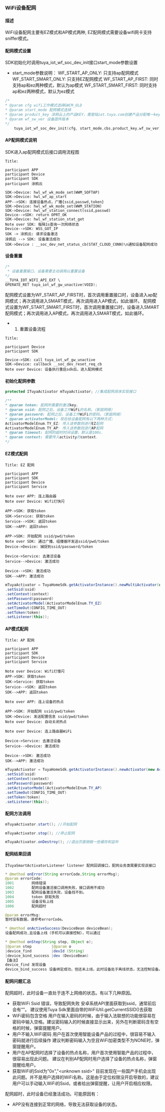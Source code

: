 ### WiFi设备配网

#### 描述

WiFi设备配网主要有EZ模式和AP模式两种, EZ配网模式需要设备wifi网卡支持sniffer模式。

#### 配网模式设置

SDK初始化时调用tuya_iot_wf_soc_dev_init接口start_mode参数设置

- start_mode参数说明：
WF_START_AP_ONLY: 只支持ap配网模式
WF_START_SMART_ONLY: 只支持EZ配网模式
WF_START_AP_FIRST: 同时支持ap和ez两种模式，默认为ap模式
WF_START_SMART_FIRST: 同时支持ap和ez两种模式，默认为ez模式

```c
/*
* @param cfg wifi工作模式选择GWCM_OLD
* @param start_mode 配网模式选择
* @param product_key 涂鸦云上的产品KEY，需登陆iot.tuya.com创建产品分配唯一key
* @param wf_sw_ver 设备固件版本
*/
    tuya_iot_wf_soc_dev_init(cfg, start_mode,cbs,product_key,wf_sw_ver)
```

#### AP配网模式说明

SDK进入ap配网模式后接口调用流程图

```sequence
Title: 

participant APP
participant Device
participant SDK
participant 涂鸦云

SDK->Device: hwl_wf_wk_mode_set(WWM_SOFTAP)
SDK->Device: hwl_wf_ap_start
APP-->SDK: 连接设备热点，广播{ssid,passwd,token}
SDK->Device: hwl_wf_wk_mode_set(WWM_STATION)
SDK->Device: hwl_wf_station_connect(ssid,passwd)
Device-->SDK: return OPRT_OK
SDK->Device: hwl_wf_station_stat_get
Note over SDK: 每隔1s查询一次网络状态
Device-->SDK: WSS_GOT_IP
SDK -> 涂鸦云: 请求设备激活
涂鸦云 --> SDK: 设备激活成功
SDK->Device : __soc_dev_net_status_cb(STAT_CLOUD_CONN)\n通知设备配网成功
```




#### 设备重置

```c
/*
 * 设备重置接口，设备需要主动调用以重置设备
*/
__TUYA_IOT_WIFI_API_EXT \
OPERATE_RET tuya_iot_wf_gw_unactive(VOID);
```

配网模式设置为WF_START_AP_FIRST时，首次调用重置接口时，设备进入ap配网模式；再次调用进入SMART模式，再次调用进入AP模式，如此循环。
配网模式设置为WF_START_SMART_FIRST时，首次调用重置接口时，设备进入SMART配网模式；再次调用进入AP模式，再次调用进入SMART模式，如此循环。

- 1. 重置设备流程

```sequence
Title: 

participant Device
participant SDK

Device->SDK: call tuya_iot_wf_gw_unactive
SDK->Device: callback __soc_dev_reset_req_cb
Note over Device: 设备执行重启sdk后，进入配网模式

```

#### 初始化配网参数

```java
protected ITuyaActivator mTuyaActivator; //集成配网具体实现接口
```

```java
/**
* @param token: 配网所需要的激活key。
* @param ssid: 配网之后，设备工作WiFi的名称。（家庭网络）
* @param password: 配网之后，设备工作WiFi的密码。（家庭网络）
* @param activatorModel: 现在给设备配网有以下两种方式:
ActivatorModelEnum.TY_EZ: 传入该参数则进行EZ配网
ActivatorModelEnum.TY_AP: 传入该参数则进行AP配网
* @param timeout: 配网的超时时间设置，默认是100s.
* @param context: 需要传入activity的context.
*/
```

#### EZ模式配网

```sequence
Title: EZ 配网

participant APP
participant SDK
participant Device
participant Service

Note over APP: 连上路由器
Note over Device: Wifi灯快闪

APP->SDK: 获取token
SDK->Service: 获取token
Service-->SDK: 返回token
SDK-->APP: 返回token

APP->SDK: 开始配网 ssid/pwd/token
Note over SDK: 通过广播、组播循环发送ssid/pwd/token
Device->Device: 捕捉到ssid/password/token

Device->Service: 去激活设备
Service-->Device: 激活成功

Device-->SDK: 激活成功
SDK-->APP: 激活成功

```

```java
mTuyaActivator = TuyaHomeSdk.getActivatorInstance().newMultiActivator(new ActivatorBuilder()
.setSsid(ssid)
.setContext(context)
.setPassword(password)
.setActivatorModel(ActivatorModelEnum.TY_EZ)
.setTimeOut(CONFIG_TIME_OUT)
.setToken(token)
.setListener(this));
```

#### AP模式配网

```sequence
Title: AP 配网

participant APP
participant SDK
participant Device
participant Service

Note over Device: Wifi灯慢闪
APP->SDK: 获取token
SDK->Service: 获取token
Service-->SDK: 返回token
SDK-->APP: 返回token

Note over APP: 连上设备的热点

APP->SDK: 开始配网 ssid/pwd/token
SDK->Device: 发送配置信息 ssid/pwd/token
Note over Device: 自动关闭热点

Note over Device: 连上路由器WiFi

Device->Service: 去激活设备
Service-->Device: 激活成功

Device-->SDK: 激活成功
SDK-->APP: 激活成功

```

```java
mTuyaActivator = TuyaHomeSdk.getActivatorInstance().newActivator(new ActivatorBuilder()
.setSsid(ssid)
.setContext(context)
.setPassword(password)
.setActivatorModel(ActivatorModelEnum.TY_AP)
.setTimeOut(CONFIG_TIME_OUT)
.setToken(token)
.setListener(this));
```

#### 配网方法调用

```java
mTuyaActivator.start(); //开始配网

mTuyaActivator.stop(); //停止配网

mTuyaActivator.onDestroy(); //退出页面销毁一些缓存和监听
```

#### 配网结果回调

```
ITuyaSmartActivatorListener listener 配网回调接口，配网业务类需要实现该接口
```

```java
* @method onError(String errorCode,String errorMsg);
@param errorCode:
1001        网络错误
1002        配网设备激活接口调用失败，接口调用不成功
1003        配网设备激活失败，设备找不到。
1004        token 获取失败
1005        设备没有上线
1006        配网超时

@param errorMsg:
暂时没有数据，请参考errorCode。

* @method onActiveSuccess(DeviceBean deviceBean);
设备配网成功,且设备上线（手机可以直接控制），可以通过

* @method onStep(String step, Object o);
|@param step         |@param o
|device_find         |devId (String)
|device_bind_success |dev (DeviceBean)
【备注】
device_find 发现设备
device_bind_success 设备绑定成功，但还未上线，此时设备处于离线状态，无法控制设备。
```

#### 配网问题汇总

配网超时，此时设备一直处于连不上网络的状态。有以下几种原因。

- 获取WiFi Ssid 错误，导致配网失败
安卓系统API里面获取到ssid，通常前后会有“”。
建议使用Tuya Sdk里面自带的WiFiUtil.getCurrentSSID()去获取
- WiFi密码包含空格
用户在输入密码的时候，由于输入法联想的功能很容易在密码中输入空格。建议密码输入的时候直接显示出来，另外在判断密码含有空格的时候，弹窗提醒用户。
- 用户不输入WiFi密码
用户在首次使用智能设备产品的过程中，很容易不输入密码就进行后续操作
建议判断密码输入为空且WiFi加密类型不为NONE时，弹窗提醒用户。
- 用户在AP配网时选择了设备的热点名称，用户首次使用智能产品的过程中，很容易出现此问题。
建议在判别AP配网时用户选择了设备的热点名称，弹窗提醒给用户。
- 获取WiFi的Ssid为"0x","\<unknown ssid\>"
目前发现在一些国产手机会出现此问题。并不是用户选择的WiFi名称。这是由于定位权限没开启导致的，建议用户可以手动输入WiFi的Ssid，或者给出弹窗提醒，让用户开启相应权限。

配网超时，此时设备已经激活成功。可能原因有：

- APP没有连接到正常的网络，导致无法获取设备的状态。
